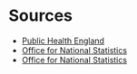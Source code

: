 # Sources
* [Public Health England](https://www.arcgis.com/home/item.html?id=b684319181f94875a6879bbc833ca3a6)
* [Office for National Statistics](https://geoportal.statistics.gov.uk/datasets/counties-and-unitary-authorities-december-2019-boundaries-uk-bfc)
* [Office for National Statistics](https://www.ons.gov.uk/peoplepopulationandcommunity/populationandmigration/populationestimates/datasets/populationestimatesforukenglandandwalesscotlandandnorthernireland)
